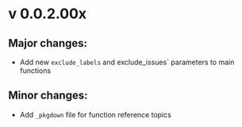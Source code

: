 # v 0.0.2.00x

## Major changes:

- Add new `exclude_labels` and exclude_issues` parameters to main functions

## Minor changes:

- Add `_pkgdown` file for function reference topics
